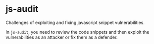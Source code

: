 # js-audit

Challenges of exploiting and fixing javascript snippet vulnerabilities.

In `js-audit`, you need to review the code snippets and then exploit the vulnerabilities as an attacker or fix them as a defender.
